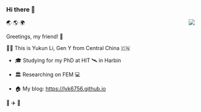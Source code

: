 ### Hi there 👋

<img align="right" src="https://github-readme-stats.vercel.app/api?username=lyk6756&show_icons=true&icon_color=CE1D2D&text_color=718096&bg_color=ffffff&hide_title=true" />

🌏 🌎 🌍

Greetings, my friend! 🙌

🙋‍♂️ This is Yukun Li, Gen Y from Central China 🇨🇳

* 🎓 Studying for my PhD at HIT 🛰️ in Harbin

* 🏛️ Researching on FEM 💻

* 🏠 My blog: https://lyk6756.github.io

🚁 ✈️ 🚀

<!--
**lyk6756/lyk6756** is a ✨ _special_ ✨ repository because its `README.md` (this file) appears on your GitHub profile.

Here are some ideas to get you started:

- 🔭 I’m currently working on ...
- 🌱 I’m currently learning ...
- 👯 I’m looking to collaborate on ...
- 🤔 I’m looking for help with ...
- 💬 Ask me about ...
- 📫 How to reach me: ...
- 😄 Pronouns: ...
- ⚡ Fun fact: ...
-->

